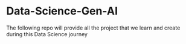 # Data-Science-Gen-AI
The following repo will provide all the project that we learn and create during this Data Science journey 
